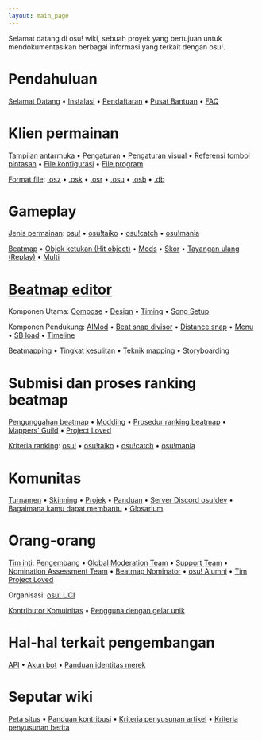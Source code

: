```yaml
---
layout: main_page
---
```


<div class="wiki-main-page__blurb">
Selamat datang di osu! wiki, sebuah proyek yang bertujuan untuk mendokumentasikan berbagai informasi yang terkait dengan osu!.
</div>

<div class="wiki-main-page__panels">
<div class="wiki-main-page-panel wiki-main-page-panel--full">

# Pendahuluan

[Selamat Datang](/wiki/Welcome) • [Instalasi](/wiki/Installation) • [Pendaftaran](/wiki/Registration) • [Pusat Bantuan](/wiki/Help_Centre) • [FAQ](/wiki/FAQ)

</div>
<div class="wiki-main-page-panel">

# Klien permainan

[Tampilan antarmuka](/wiki/Interface) • [Pengaturan](/wiki/Options) • [Pengaturan visual](/wiki/Visual_Settings) • [Referensi tombol pintasan](/wiki/Shortcut_key_reference) • [File konfigurasi](/wiki/osu!_Program_Files/User_Configuration_File) • [File program](/wiki/osu!_Program_Files)

[Format file](/wiki/osu!_File_Formats): [.osz](/wiki/osu!_File_Formats/Osz_(file_format)) • [.osk](/wiki/osu!_File_Formats/Osk_(file_format)) • [.osr](/wiki/osu!_File_Formats/Osr_(file_format)) • [.osu](/wiki/osu!_File_Formats/Osu_(file_format)) • [.osb](/wiki/osu!_File_Formats/Osb_(file_format)) • [.db](/wiki/osu!_File_Formats/Db_(file_format))

</div>
<div class="wiki-main-page-panel">

# Gameplay

[Jenis permainan](/wiki/Game_mode): [osu!](/wiki/Game_mode/osu!) • [osu!taiko](/wiki/Game_mode/osu!taiko) • [osu!catch](/wiki/Game_mode/osu!catch) • [osu!mania](/wiki/Game_mode/osu!mania)

[Beatmap](/wiki/Beatmap) • [Objek ketukan (Hit object)](/wiki/Hit_object) • [Mods](/wiki/Game_modifier) • [Skor](/wiki/Score) • [Tayangan ulang (Replay)](/wiki/Replay) • [Multi](/wiki/Multi)

</div>
<div class="wiki-main-page-panel">

# [Beatmap editor](/wiki/Beatmap_Editor)

Komponen Utama: [Compose](/wiki/Beatmap_Editor/Compose) • [Design](/wiki/Beatmap_Editor/Design) • [Timing](/wiki/Beatmap_Editor/Timing) • [Song Setup](/wiki/Beatmap_Editor/Song_Setup)

Komponen Pendukung: [AIMod](/wiki/Beatmap_Editor/AiMod) • [Beat snap divisor](/wiki/Beatmap_Editor/Beat_Snap_Divisor) • [Distance snap](/wiki/Beatmap_Editor/Distance_Snap) • [Menu](/wiki/Beatmap_Editor/Menu) • [SB load](/wiki/Beatmap_Editor/SB_Load) • [Timeline](/wiki/Beatmap_Editor/Timelines)

[Beatmapping](/wiki/Beatmapping) • [Tingkat kesulitan](/wiki/Beatmap/Difficulty) • [Teknik mapping](/wiki/Mapping_Techniques) • [Storyboarding](/wiki/Storyboarding)

</div>
<div class="wiki-main-page-panel">

# Submisi dan proses ranking beatmap

[Pengunggahan beatmap](/wiki/Submission) • [Modding](/wiki/Modding) • [Prosedur ranking beatmap](/wiki/Beatmap_ranking_procedure) • [Mappers' Guild](/wiki/Mappers_Guild) • [Project Loved](/wiki/Project_Loved)

[Kriteria ranking](/wiki/Ranking_Criteria): [osu!](/wiki/Ranking_Criteria/osu!) • [osu!taiko](/wiki/Ranking_Criteria/osu!taiko) • [osu!catch](/wiki/Ranking_Criteria/osu!catch) • [osu!mania](/wiki/Ranking_Criteria/osu!mania)

</div>
<div class="wiki-main-page-panel">

# Komunitas

[Turnamen](/wiki/Tournaments) • [Skinning](/wiki/Skinning) • [Projek](/wiki/Projects) • [Panduan](/wiki/Guides) • [Server Discord osu!dev](/wiki/osu!dev_Discord_server) • [Bagaimana kamu dapat membantu](/wiki/How_You_Can_Help!) • [Glosarium](/wiki/Glossary)

</div>
<div class="wiki-main-page-panel">

# Orang-orang

[Tim inti](/wiki/People/The_Team): [Pengembang](/wiki/People/The_Team/Developers) • [Global Moderation Team](/wiki/People/The_Team/Global_Moderation_Team) • [Support Team](/wiki/People/The_Team/Support_Team) • [Nomination Assessment Team](/wiki/People/The_Team/Nomination_Assessment_Team) • [Beatmap Nominator](/wiki/People/The_Team/Beatmap_Nominators) • [osu! Alumni](/wiki/People/The_Team/osu!_Alumni) • [Tim Project Loved](/wiki/People/The_Team/Project_Loved_Team)

Organisasi: [osu! UCI](/wiki/Organisations/osu!_UCI)

[Kontributor Komuinitas](/wiki/People/Community_Contributors) • [Pengguna dengan gelar unik](/wiki/People/Users_with_unique_titles)

</div>
<div class="wiki-main-page-panel">

# Hal-hal terkait pengembangan

[API](/wiki/osu!api) • [Akun bot](/wiki/Bot_account) • [Panduan identitas merek](/wiki/Brand_identity_guidelines)

</div>
<div class="wiki-main-page-panel">

# Seputar wiki

[Peta situs](/wiki/Sitemap) • [Panduan kontribusi](/wiki/osu!_wiki_Contribution_Guide) • [Kriteria penyusunan artikel](/wiki/Article_Styling_Criteria) • [Kriteria penyusunan berita](/wiki/News_Styling_Criteria)

</div>
</div>
